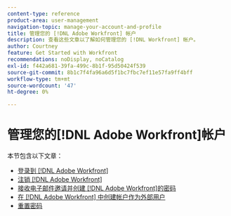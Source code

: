 ```yaml
---
content-type: reference
product-area: user-management
navigation-topic: manage-your-account-and-profile
title: 管理您的 [!DNL Adobe Workfront] 帐户
description: 查看这些文章以了解如何管理您的 [!DNL Workfront] 帐户。
author: Courtney
feature: Get Started with Workfront
recommendations: noDisplay, noCatalog
exl-id: f442a681-39fa-499c-8b1f-95d50424f539
source-git-commit: 8b1c7f4fa96a6d5f1bc7fbc7ef11e57fa9ff4bff
workflow-type: tm+mt
source-wordcount: '47'
ht-degree: 0%

---
```


# 管理您的[!DNL Adobe Workfront]帐户

本节包含以下文章：

* [登录到 [!DNL Adobe Workfront]](../../../workfront-basics/manage-your-account-and-profile/managing-your-workfront-account/log-in-to-workfront.md)
* [注销 [!DNL Adobe Workfront]](../../../workfront-basics/manage-your-account-and-profile/managing-your-workfront-account/log-out-of-workfront.md)
* [接收电子邮件邀请并创建 [!DNL Adobe Workfront]的密码](../../../workfront-basics/manage-your-account-and-profile/managing-your-workfront-account/receive-email-invitations.md)
* [在 [!DNL Adobe Workfront] 中创建帐户作为外部用户](../../../workfront-basics/manage-your-account-and-profile/managing-your-workfront-account/create-account-external-user.md)
* [重置密码](../../../workfront-basics/manage-your-account-and-profile/managing-your-workfront-account/reset-your-password.md)
  <!--* [Reset a user's password with Enhanced Authentication](../../../workfront-basics/manage-your-account-and-profile/managing-your-workfront-account/reset-user-password-eauth.md)-->
